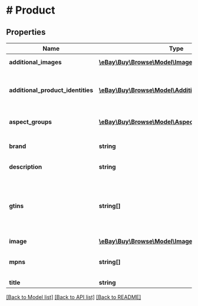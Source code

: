 # # Product

## Properties

Name | Type | Description | Notes
------------ | ------------- | ------------- | -------------
**additional_images** | [**\eBay\Buy\Browse\Model\Image[]**](Image.md) | An array of containers with the URLs for the product images that are in addition to the primary image. | [optional]
**additional_product_identities** | [**\eBay\Buy\Browse\Model\AdditionalProductIdentity[]**](AdditionalProductIdentity.md) | An array of product identifiers associated with the item. This container is returned if the seller has associated the eBay Product Identifier (ePID) with the item and in the request &lt;b&gt; fieldgroups&lt;/b&gt; is set to &lt;code&gt;PRODUCT&lt;/code&gt;. | [optional]
**aspect_groups** | [**\eBay\Buy\Browse\Model\AspectGroup[]**](AspectGroup.md) | An array of containers for the product aspects. Each group contains the aspect group name and the aspect name/value pairs. | [optional]
**brand** | **string** | The brand associated with product. To identify the product, this is always used along with MPN (manufacturer part number). | [optional]
**description** | **string** | The rich description of an eBay product, which might contain HTML. | [optional]
**gtins** | **string[]** | An array of all the possible GTINs values associated with the product. A GTIN is a unique Global Trade Item number of the item as defined by &lt;a href&#x3D;\&quot;https://www.gtin.info \&quot; target&#x3D;\&quot;_blank\&quot;&gt;https://www.gtin.info&lt;/a&gt;. This can be a UPC (Universal Product Code), EAN (European Article Number), or an ISBN (International Standard Book Number) value. | [optional]
**image** | [**\eBay\Buy\Browse\Model\Image**](Image.md) |  | [optional]
**mpns** | **string[]** | An array of all possible MPN values associated with the product. A MPNs is manufacturer part number of the product. To identify the product, this is always used along with brand. | [optional]
**title** | **string** | The title of the product. | [optional]

[[Back to Model list]](../../README.md#models) [[Back to API list]](../../README.md#endpoints) [[Back to README]](../../README.md)
